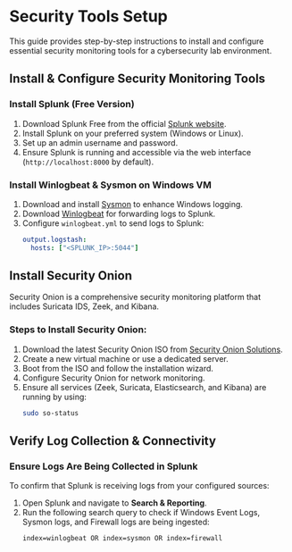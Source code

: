 # Security Tools Setup

This guide provides step-by-step instructions to install and configure essential security monitoring tools for a cybersecurity lab environment.

## Install & Configure Security Monitoring Tools

### Install Splunk (Free Version)
1. Download Splunk Free from the official [Splunk website](https://www.splunk.com/en_gb/download.html).
2. Install Splunk on your preferred system (Windows or Linux).
3. Set up an admin username and password.
4. Ensure Splunk is running and accessible via the web interface (`http://localhost:8000` by default).

### Install Winlogbeat & Sysmon on Windows VM
1. Download and install [Sysmon](https://learn.microsoft.com/en-us/sysinternals/downloads/sysmon) to enhance Windows logging.
2. Download [Winlogbeat](https://www.elastic.co/downloads/beats/winlogbeat) for forwarding logs to Splunk.
3. Configure `winlogbeat.yml` to send logs to Splunk:
   ```yaml
   output.logstash:
     hosts: ["<SPLUNK_IP>:5044"]

## Install Security Onion

Security Onion is a comprehensive security monitoring platform that includes Suricata IDS, Zeek, and Kibana.

### Steps to Install Security Onion:
1. Download the latest Security Onion ISO from [Security Onion Solutions](https://securityonion.net/).
2. Create a new virtual machine or use a dedicated server.
3. Boot from the ISO and follow the installation wizard.
4. Configure Security Onion for network monitoring.
5. Ensure all services (Zeek, Suricata, Elasticsearch, and Kibana) are running by using:
   ```sh
   sudo so-status

## Verify Log Collection & Connectivity

### Ensure Logs Are Being Collected in Splunk
To confirm that Splunk is receiving logs from your configured sources:

1. Open Splunk and navigate to **Search & Reporting**.
2. Run the following search query to check if Windows Event Logs, Sysmon logs, and Firewall logs are being ingested:
   ```splunk
   index=winlogbeat OR index=sysmon OR index=firewall
